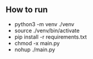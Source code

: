 ## How to run

* python3 -m venv ./venv
* source ./venv/bin/activate
* pip install -r requirements.txt
* chmod -x main.py
* nohup ./main.py
